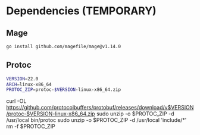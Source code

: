 # Dependencies (TEMPORARY)

## Mage

```bash
go install github.com/magefile/mage@v1.14.0
```

## Protoc

```bash
VERSION=22.0
ARCH=linux-x86_64
PROTOC_ZIP=protoc-$VERSION-linux-x86_64.zip

```
curl -OL https://github.com/protocolbuffers/protobuf/releases/download/v$VERSION/protoc-$VERSION-linux-x86_64.zip
sudo unzip -o $PROTOC_ZIP -d /usr/local bin/protoc
sudo unzip -o $PROTOC_ZIP -d /usr/local 'include/*'
rm -f $PROTOC_ZIP
```